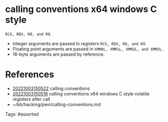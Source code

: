 # calling conventions x64 windows C style
`RCX, RDX, R8, and R9`.
- Integer arguments are passed in registers `RCX, RDX, R8, and R9`.
- Floating point arguments are passed in `XMM0L, XMM1L, XMM2L, and XMM3L`.
- 16-byte arguments are passed by reference.

# References
- [20221003150522](/zet/20221003150522/README.md) calling conventions
- [20221003150519](/zet/20221003150519/README.md) calling conventions x64 windows C style  volatile registers after call
- ~/kb/hacking/pwn/calling-conventions.md

Tags:
    #assorted
